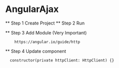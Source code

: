 # AngularAjax

** Step 1 Create Project
** Step 2 Run

** Step 3 Add Module (Very Important)
```
    https://angular.io/guide/http
```

** Step 4 Update component
```
  constructor(private httpClient: HttpClient) {}
```